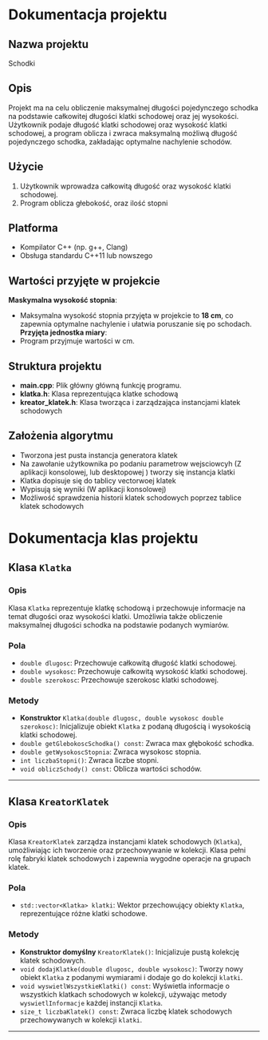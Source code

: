 # Dokumentacja projektu

## Nazwa projektu
Schodki

## Opis
Projekt ma na celu obliczenie maksymalnej długości pojedynczego schodka na podstawie całkowitej długości klatki schodowej oraz jej wysokości. Użytkownik podaje długość klatki schodowej oraz wysokość klatki schodowej, a program oblicza i zwraca maksymalną możliwą długość pojedynczego schodka, zakładając optymalne nachylenie schodów.

## Użycie
1. Użytkownik wprowadza całkowitą długość oraz wysokość klatki schodowej.
2. Program oblicza głebokość, oraz ilość stopni

## Platforma
- Kompilator C++ (np. g++, Clang)
- Obsługa standardu C++11 lub nowszego

## Wartości przyjęte w projekcie
 **Maskymalna wysokość stopnia**:
- Maksymalna wysokość stopnia przyjęta w projekcie to **18 cm**, co zapewnia optymalne nachylenie i ułatwia poruszanie się po schodach.
 **Przyjęta jednostka miary**:
- Program przyjmuje wartości w cm.


## Struktura projektu
- **main.cpp**: Plik główny główną funkcję programu.
- **klatka.h**: Klasa reprezentująca klatke schodową
- **kreator_klatek.h**: Klasa tworząca i zarządzająca instancjami klatek schodowych


## Założenia algorytmu
- Tworzona jest pusta instancja generatora klatek
- Na zawołanie użytkownika po podaniu parametrow wejsciowcyh (Z aplikacji konsolowej, lub desktopowej ) tworzy się instancja klatki
- Klatka dopisuje się do tablicy vectorwoej klatek
- Wypisują się wyniki (W aplikacji konsolowej)
- Możliwość sprawdzenia historii klatek schodowych poprzez tablice klatek schodowych


# Dokumentacja klas projektu

## Klasa `Klatka`

### Opis
Klasa `Klatka` reprezentuje klatkę schodową i przechowuje informacje na temat długości oraz wysokości klatki. Umożliwia także obliczenie maksymalnej długości schodka na podstawie podanych wymiarów.

### Pola
- `double dlugosc`: Przechowuje całkowitą długość klatki schodowej.
- `double wysokosc`: Przechowuje całkowitą wysokość klatki schodowej.
- `double szerokosc`: Przechowuje szerokosc klatki schodowej.

### Metody
- **Konstruktor** `Klatka(double dlugosc, double wysokosc double szerokosc)`: Inicjalizuje obiekt `Klatka` z podaną długością i wysokością klatki schodowej.
- `double getGlebokoscSchodka() const`: Zwraca max głębokość schodka.
- `double getWysokoscStopnia`: Zwraca wysokosc stopnia.
- `int liczbaStopni()`: Zwraca liczbe stopni.
- `void obliczSchody() const`: Oblicza wartości schodów.

---

## Klasa `KreatorKlatek`

### Opis
Klasa `KreatorKlatek` zarządza instancjami klatek schodowych (`Klatka`), umożliwiając ich tworzenie oraz przechowywanie w kolekcji. Klasa pełni rolę fabryki klatek schodowych i zapewnia wygodne operacje na grupach klatek.

### Pola
- `std::vector<Klatka> klatki`: Wektor przechowujący obiekty `Klatka`, reprezentujące różne klatki schodowe.

### Metody
- **Konstruktor domyślny** `KreatorKlatek()`: Inicjalizuje pustą kolekcję klatek schodowych.
- `void dodajKlatke(double dlugosc, double wysokosc)`: Tworzy nowy obiekt `Klatka` z podanymi wymiarami i dodaje go do kolekcji `klatki`.
- `void wyswietlWszystkieKlatki() const`: Wyświetla informacje o wszystkich klatkach schodowych w kolekcji, używając metody `wyswietlInformacje` każdej instancji `Klatka`.
- `size_t liczbaKlatek() const`: Zwraca liczbę klatek schodowych przechowywanych w kolekcji `klatki`.


---
